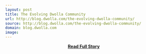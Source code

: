 ```yaml
---
layout: post
title: The Evolving Dwolla Community
url: http://blog.dwolla.com/the-evolving-dwolla-community/
source: http://blog.dwolla.com/the-evolving-dwolla-community/
domain: blog.dwolla.com
image: 
---
```


<p></p>
<center><p><a href="http://blog.dwolla.com/the-evolving-dwolla-community/" style='padding:25px; font-sze:18px; font-weight: bold;'>Read Full Story</a></p></center>
